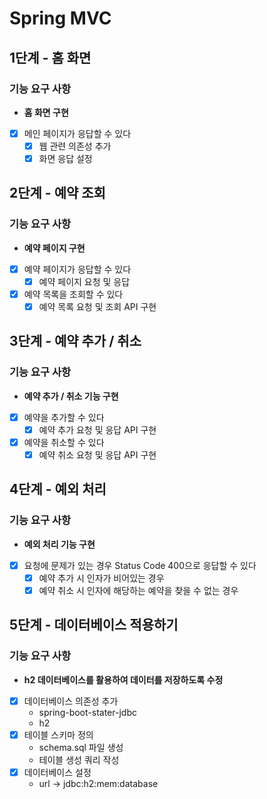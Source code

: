 # Spring MVC
## 1단계 - 홈 화면
### 기능 요구 사항
- **홈 화면 구현**
- [x] 메인 페이지가 응답할 수 있다
  - [x] 웹 관련 의존성 추가
  - [x] 화면 응답 설정
## 2단계 - 예약 조회
### 기능 요구 사항
- **예약 페이지 구현**
- [x] 예약 페이지가 응답할 수 있다
  - [x] 예약 페이지 요청 및 응답
- [x] 예약 목록을 조회할 수 있다
  - [x] 예약 목록 요청 및 조회 API 구현
## 3단계 - 예약 추가 / 취소
### 기능 요구 사항
- **예약 추가 / 취소 기능 구현**
- [x] 예약을 추가할 수 있다
  - [x] 예약 추가 요청 및 응답 API 구현
- [x] 예약을 취소할 수 있다
  - [x] 예약 취소 요청 및 응답 API 구현
## 4단계 - 예외 처리
### 기능 요구 사항
- **예외 처리 기능 구현**
- [x] 요청에 문제가 있는 경우 Status Code 400으로 응답할 수 있다
  - [x] 예약 추가 시 인자가 비어있는 경우
  - [x] 예약 취소 시 인자에 해당하는 예약을 찾을 수 없는 경우
## 5단계 - 데이터베이스 적용하기
### 기능 요구 사항
- **h2 데이터베이스를 활용하여 데이터를 저장하도록 수정**
- [x] 데이터베이스 의존성 추가
  - spring-boot-stater-jdbc
  - h2
- [x] 테이블 스키마 정의
  - schema.sql 파일 생성
  - 테이블 생성 쿼리 작성
- [x] 데이터베이스 설정
  - url -> jdbc:h2:mem:database
